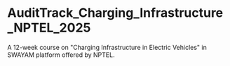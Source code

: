 # AuditTrack_Charging_Infrastructure_NPTEL_2025
A 12-week course on "Charging Infrastructure in Electric Vehicles" in SWAYAM platform offered by NPTEL. 
